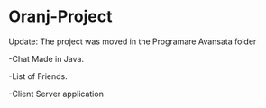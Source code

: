 # Oranj-Project

Update: The project was moved in the Programare Avansata folder

-Chat Made in Java.

-List of Friends.

-Client Server application


